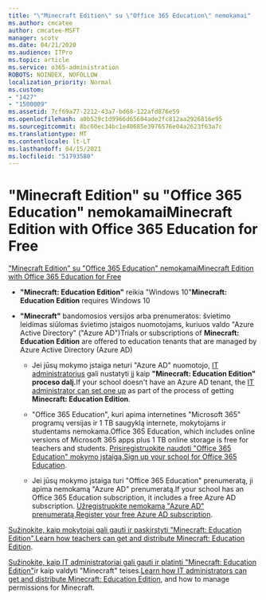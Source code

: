 ```yaml
---
title: "\"Minecraft Edition\" su \"Office 365 Education\" nemokamai"
ms.author: cmcatee
author: cmcatee-MSFT
manager: scotv
ms.date: 04/21/2020
ms.audience: ITPro
ms.topic: article
ms.service: o365-administration
ROBOTS: NOINDEX, NOFOLLOW
localization_priority: Normal
ms.custom:
- "1427"
- "1500009"
ms.assetid: 7cf69a77-2212-43a7-bd68-122afd876e59
ms.openlocfilehash: a0b529c1d9966d65604ade2fc812aa2926816e95
ms.sourcegitcommit: 8bc60ec34bc1e40685e3976576e04a2623f63a7c
ms.translationtype: MT
ms.contentlocale: lt-LT
ms.lasthandoff: 04/15/2021
ms.locfileid: "51793580"
---
```

# <a name="minecraft-edition-with-office-365-education-for-free"></a><span data-ttu-id="2def1-102">"Minecraft Edition" su "Office 365 Education" nemokamai</span><span class="sxs-lookup"><span data-stu-id="2def1-102">Minecraft Edition with Office 365 Education for Free</span></span>

[<span data-ttu-id="2def1-103">"Minecraft Edition" su "Office 365 Education" nemokamai</span><span class="sxs-lookup"><span data-stu-id="2def1-103">Minecraft Edition with Office 365 Education for Free</span></span>](https://docs.microsoft.com/education/windows/get-minecraft-for-education)
  
- <span data-ttu-id="2def1-104">**"Minecraft: Education Edition"** reikia "Windows 10"</span><span class="sxs-lookup"><span data-stu-id="2def1-104">**Minecraft: Education Edition** requires Windows 10</span></span>

- <span data-ttu-id="2def1-105">**"Minecraft"** bandomosios versijos arba prenumeratos: švietimo leidimas siūlomas švietimo įstaigos nuomotojams, kuriuos valdo "Azure Active Directory" ("Azure AD")</span><span class="sxs-lookup"><span data-stu-id="2def1-105">Trials or subscriptions of **Minecraft: Education Edition** are offered to education tenants that are managed by Azure Active Directory (Azure AD)</span></span>

  - <span data-ttu-id="2def1-106">Jei jūsų mokymo įstaiga neturi "Azure AD" nuomotojo, [IT administratorius](https://docs.microsoft.com/education/windows/school-get-minecraft) gali nustatyti jį kaip **"Minecraft: Education Edition" proceso dalį.**</span><span class="sxs-lookup"><span data-stu-id="2def1-106">If your school doesn't have an Azure AD tenant, the [IT administrator can set one up](https://docs.microsoft.com/education/windows/school-get-minecraft) as part of the process of getting **Minecraft: Education Edition**.</span></span>

  - <span data-ttu-id="2def1-107">"Office 365 Education", kuri apima internetines "Microsoft 365" programų versijas ir 1 TB saugyklą internete, mokytojams ir studentams nemokama.</span><span class="sxs-lookup"><span data-stu-id="2def1-107">Office 365 Education, which includes online versions of Microsoft 365 apps plus 1 TB online storage is free for teachers and students.</span></span> <span data-ttu-id="2def1-108">[Prisiregistruokite naudoti "Office 365 Education" mokymo įstaigą.](https://www.microsoft.com/education/products/office)</span><span class="sxs-lookup"><span data-stu-id="2def1-108">[Sign up your school for Office 365 Education](https://www.microsoft.com/education/products/office).</span></span>

  - <span data-ttu-id="2def1-109">Jei jūsų mokymo įstaiga turi "Office 365 Education" prenumeratą, ji apima nemokamą "Azure AD" prenumeratą.</span><span class="sxs-lookup"><span data-stu-id="2def1-109">If your school has an Office 365 Education subscription, it includes a free Azure AD subscription.</span></span> <span data-ttu-id="2def1-110">[Užregistruokite nemokamą "Azure AD" prenumeratą.](https://msdn.microsoft.com/library/windows/hardware/mt703369%28v=vs.85%29.aspx)</span><span class="sxs-lookup"><span data-stu-id="2def1-110">[Register your free Azure AD subscription](https://msdn.microsoft.com/library/windows/hardware/mt703369%28v=vs.85%29.aspx).</span></span>

<span data-ttu-id="2def1-111">[Sužinokite, kaip mokytojai gali gauti ir paskirstyti "Minecraft: Education Edition".](https://docs.microsoft.com/education/windows/teacher-get-minecraft)</span><span class="sxs-lookup"><span data-stu-id="2def1-111">[Learn how teachers can get and distribute Minecraft: Education Edition](https://docs.microsoft.com/education/windows/teacher-get-minecraft).</span></span>
  
<span data-ttu-id="2def1-112">[Sužinokite, kaip IT administratoriai gali gauti ir platinti "Minecraft: Education Edition"](https://docs.microsoft.com/education/windows/school-get-minecraft)ir kaip valdyti "Minecraft" teises.</span><span class="sxs-lookup"><span data-stu-id="2def1-112">[Learn how IT administrators can get and distribute Minecraft: Education Edition](https://docs.microsoft.com/education/windows/school-get-minecraft), and how to manage permissions for Minecraft.</span></span>